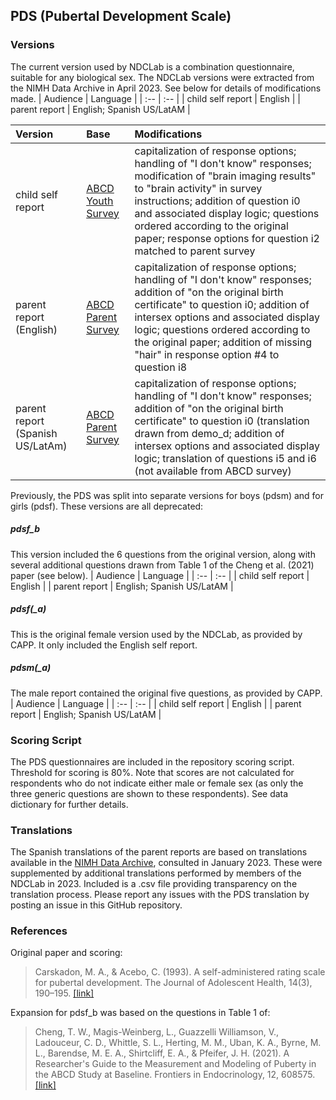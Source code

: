 ## PDS (Pubertal Development Scale)

### Versions
The current version used by NDCLab is a combination questionnaire, suitable for any biological sex. The NDCLab versions were extracted from the NIMH Data Archive in April 2023. See below for details of modifications made.
| Audience | Language |
| :--  | :--  |
| child self report | English |
| parent report | English; Spanish US/LatAM |

| Version | Base | Modifications |
| :--  | :--  | :--  |
| child self report | [ABCD Youth Survey](https://nda.nih.gov/data_structure.html?short_name=abcd_ypdms01) | capitalization of response options; handling of "I don't know" responses; modification of "brain imaging results" to "brain activity" in survey instructions; addition of question i0 and associated display logic; questions ordered according to the original paper; response options for question i2 matched to parent survey |
| parent report (English) | [ABCD Parent Survey](https://nda.nih.gov/data_structure.html?short_name=abcd_ppdms01) | capitalization of response options; handling of "I don't know" responses; addition of "on the original birth certificate" to question i0; addition of intersex options and associated display logic; questions ordered according to the original paper; addition of missing "hair" in response option #4 to question i8 |
| parent report (Spanish US/LatAm) | [ABCD Parent Survey](https://nda.nih.gov/data_structure.html?short_name=abcd_ppdms01) | capitalization of response options; handling of "I don't know" responses; addition of "on the original birth certificate" to question i0 (translation drawn from demo_d; addition of intersex options and associated display logic; translation of questions i5 and i6 (not available from ABCD survey) |


Previously, the PDS was split into separate versions for boys (pdsm) and for girls (pdsf). These versions are all deprecated:

##### pdsf_b
This version included the 6 questions from the original version, along with several additional questions drawn from Table 1 of the Cheng et al. (2021) paper (see below).
| Audience | Language |
| :--  | :--  |
| child self report | English |
| parent report | English; Spanish US/LatAM |

##### pdsf(_a)
This is the original female version used by the NDCLab, as provided by CAPP. It only included the English self report.

##### pdsm(_a)
The male report contained the original five questions, as provided by CAPP.
| Audience | Language |
| :--  | :--  |
| child self report | English |
| parent report | English; Spanish US/LatAM |


### Scoring Script
The PDS questionnaires are included in the repository scoring script. Threshold for scoring is 80%. Note that scores are not calculated for respondents who do not indicate either male or female sex (as only the three generic questions are shown to these respondents). See data dictionary for further details.


### Translations
The Spanish translations of the parent reports are based on translations available in the [NIMH Data Archive](https://nda.nih.gov/data_structure.html?short_name=abcd_ppdms01), consulted in January 2023. These were supplemented by additional translations performed by members of the NDCLab in 2023.  Included is a .csv file providing transparency on the translation process. Please report any issues with the PDS translation by posting an issue in this GitHub repository.


### References
Original paper and scoring:
> Carskadon, M. A., & Acebo, C. (1993). A self-administered rating scale for pubertal development. The Journal of Adolescent Health, 14(3), 190–195. [[link]](https://pubmed.ncbi.nlm.nih.gov/8323929/)

Expansion for pdsf_b was based on the questions in Table 1 of:
> Cheng, T. W., Magis-Weinberg, L., Guazzelli Williamson, V., Ladouceur, C. D., Whittle, S. L., Herting, M. M., Uban, K. A., Byrne, M. L., Barendse, M. E. A., Shirtcliff, E. A., & Pfeifer, J. H. (2021). A Researcher's Guide to the Measurement and Modeling of Puberty in the ABCD Study at Baseline. Frontiers in Endocrinology, 12, 608575. [[link]](https://www.ncbi.nlm.nih.gov/pmc/articles/PMC8131843/)